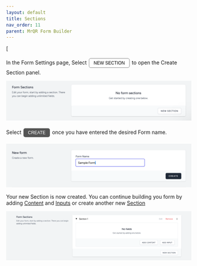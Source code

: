 ```yaml
---
layout: default
title: Sections
nav_order: 11
parent: MrQR Form Builder
---
```

[<html>
<head>
<style>
.button {
  padding: 5px 12px;
  text-align: center;
  text-decoration: none;
  display: inline-block;
  font-size: 12px;
  margin: 4px 2px;
  cursor: pointer; }
.button1 {background-color: #555555;} /* Black */
.button2 {background-color: white;}
.button1 {color: white;}
.button2 {color: black;}
.button1 {border: none;}
.button2 {border: 1px solid grey}
.button1 {border-radius: 5px;}
.button2 {border-radius: 5px;}
</style>
</head>
</html>
In the Form Settings page, Select <button class="button button2">NEW SECTION</button> to open the Create Section panel.

![MrQR Form Builder](/assets/images/Forms/MrQR_Form__NewSection_Create.png "Create Form")

Select <button class="button button1">CREATE</button> once you have entered the desired Form name.

![MrQR Form Builder](/assets/images/Forms/MrQR_Form_Create_New.png "Create Form")

Your new Section is now created. You can continue building you form by adding
[Content](https://docs.mrqr.me/FormBuilder/Content) 
and
[Inputs](https://docs.mrqr.me/FormBuilder/Data_Inputs) 
or create another new 
[Section](https://docs.mrqr.me/FormBuilder/Section) 

![MrQR Form Builder](/assets/images/Forms/MrQR_Form_New_Section_Created.png "Created")
